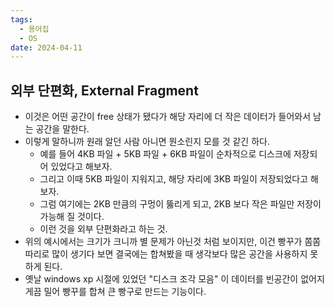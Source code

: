 ```yaml
---
tags:
  - 용어집
  - OS
date: 2024-04-11
---
```

## 외부 단편화, External Fragment

- 이것은 어떤 공간이 free 상태가 됐다가 해당 자리에 더 작은 데이터가 들어와서 남는 공간을 말한다.
- 이렇게 말하니까 원래 알던 사람 아니면 뭔소린지 모를 것 같긴 하다.
	- 예를 들어 4KB 파일 + 5KB 파일 + 6KB 파일이 순차적으로 디스크에 저장되어 있었다고 해보자.
	- 그리고 이때 5KB 파일이 지워지고, 해당 자리에 3KB 파일이 저장되었다고 해보자.
	- 그럼 여기에는 2KB 만큼의 구멍이 뚫리게 되고, 2KB 보다 작은 파일만 저장이 가능해 질 것이다.
	- 이런 것을 외부 단편화라고 하는 것.
- 위의 예시에서는 크기가 크니까 별 문제가 아닌것 처럼 보이지만, 이건 빵꾸가 쫌쫌따리로 많이 생기다 보면 결국에는 합쳐봤을 때 생각보다 많은 공간을 사용하지 못하게 된다.
- 옛날 windows xp 시절에 있었던 "디스크 조각 모음" 이 데이터를 빈공간이 없어지게끔 밀어 빵꾸를 합쳐 큰 빵구로 만드는 기능이다.